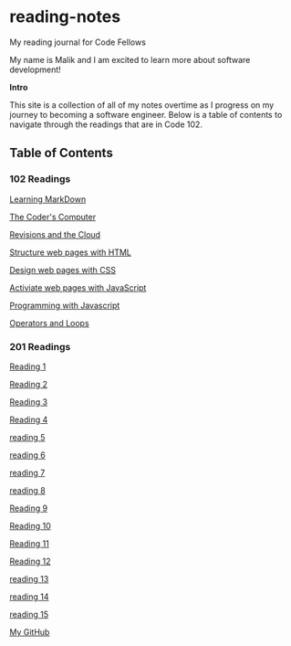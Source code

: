 # reading-notes

My reading journal for Code Fellows

My name is Malik and I am excited to learn more about software development!

**Intro** 

This site is a collection of all of my notes overtime as I progress on my journey to becoming a software engineer. Below is a table of contents to navigate through the readings that are in Code 102.

## **Table of Contents**

### 102 Readings 

[Learning MarkDown](102-notes/reading1.md)

[The Coder's Computer](102-notes/reading2.md)

[Revisions and the Cloud](102-notes/reading3.md) 

[Structure web pages with HTML](102-notes/reading4.md)

[Design web pages with CSS](102-notes/reading5.md)

[Activiate web pages with JavaScript](102-notes/reading6.md)

[Programming with Javascript](102-notes/reading7.md)

[Operators and Loops](102-notes/reading8.md)

### 201 Readings

[Reading 1](201-notes/reading1.md)

[Reading 2](201-notes/reading2.md)

[Reading 3](201-notes/reading3.md) 

[Reading 4 ](201-notes/reading4.md)

[reading 5](201-notes/reading5.md)

[reading 6](201-notes/reading6.md)

[reading 7](201-notes/reading7.md)

[reading 8](201-notes/reading8.md)

[Reading 9](201-notes/reading1.md)

[Reading 10](201-notes/reading2.md)

[Reading 11](201-notes/reading3.md)

[Reading 12](201-notes/reading4.md)

[reading 13](201-notes/reading5.md)

[reading 14](201-notes/reading6.md)

[reading 15](201-notes/reading7.md)

[My GitHub](https://github.com/)
